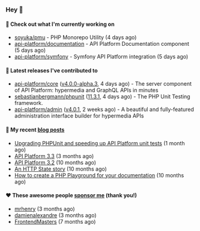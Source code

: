 ### Hey 👋

#### 👷 Check out what I'm currently working on

- [soyuka/pmu](https://github.com/soyuka/pmu) - PHP Monorepo Utility (4 days ago)
- [api-platform/documentation](https://github.com/api-platform/documentation) - API Platform Documentation component (5 days ago)
- [api-platform/symfony](https://github.com/api-platform/symfony) - Symfony API Platform integration (5 days ago)

#### 🔭 Latest releases I've contributed to

- [api-platform/core](https://github.com/api-platform/core) ([v4.0.0-alpha.3](https://github.com/api-platform/core/releases/tag/v4.0.0-alpha.3), 4 days ago) - The server component of API Platform: hypermedia and GraphQL APIs in minutes
- [sebastianbergmann/phpunit](https://github.com/sebastianbergmann/phpunit) ([11.3.1](https://github.com/sebastianbergmann/phpunit/releases/tag/11.3.1), 4 days ago) - The PHP Unit Testing framework.
- [api-platform/admin](https://github.com/api-platform/admin) ([v4.0.1](https://github.com/api-platform/admin/releases/tag/v4.0.1), 2 weeks ago) - A beautiful and fully-featured administration interface builder for hypermedia APIs

#### 📜 My recent [blog posts](https://soyuka.me)

- [Upgrading PHPUnit and speeding up API Platform unit tests](https://soyuka.me/upgrading-phpunit-and-speeding-up-api-platform-unit-tests/) (1 month ago)
- [API Platform 3.3](https://soyuka.me/api-platform-3.3/) (3 months ago)
- [API Platform 3.2](https://soyuka.me/api-platform-3.2/) (10 months ago)
- [An HTTP State story](https://soyuka.me/http-state-story/) (10 months ago)
- [How to create a PHP Playground for your documentation](https://soyuka.me/how-to-create-a-php-playground-for-your-documentation/) (10 months ago)

#### ❤️ These awesome people [sponsor me](https://github.com/sponsors/soyuka) (thank you!)

- [mrhenry](https://github.com/mrhenry) (3 months ago)
- [damienalexandre](https://github.com/damienalexandre) (3 months ago)
- [FrontendMasters](https://github.com/FrontendMasters) (7 months ago)
